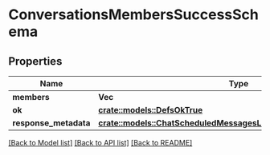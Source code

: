 # ConversationsMembersSuccessSchema

## Properties

Name | Type | Description | Notes
------------ | ------------- | ------------- | -------------
**members** | **Vec<String>** |  | 
**ok** | [**crate::models::DefsOkTrue**](defs_ok_true.md) |  | 
**response_metadata** | [**crate::models::ChatScheduledMessagesListSchemaResponseMetadata**](chat_scheduledMessages_list_schema_response_metadata.md) |  | 

[[Back to Model list]](../README.md#documentation-for-models) [[Back to API list]](../README.md#documentation-for-api-endpoints) [[Back to README]](../README.md)


